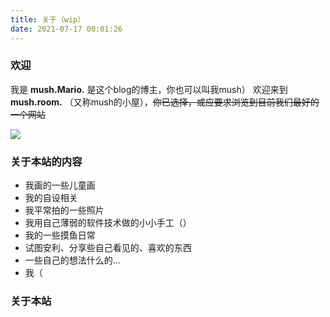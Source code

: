 ```yaml
---
title: 关于（wip）
date: 2021-07-17 00:01:26
---
```


### **欢迎**

我是 **mush.Mario.** 是这个blog的博主，你也可以叫我mush）
欢迎来到 **mush.room.** （又称mush的小屋），~~你已选择，或应要求浏览到目前我们最好的一个网站~~ 

![](/about/images/mush.room.png)

### **关于本站的内容**

- 我画的一些儿童画
- 我的自设相关
- 我平常拍的一些照片
- 我用自己薄弱的软件技术做的小小手工（）
- 我的一些摸鱼日常
- 试图安利、分享些自己看见的、喜欢的东西
- 一些自己的想法什么的...
- 我（

### **关于本站**




